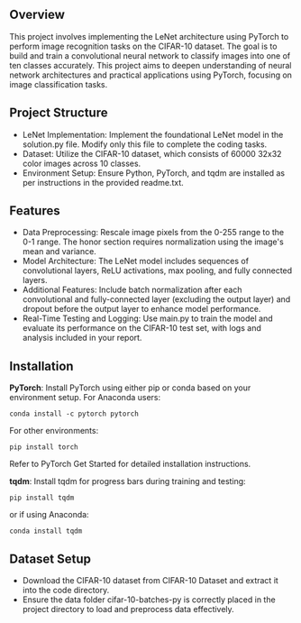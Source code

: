 ## Overview
This project involves implementing the LeNet architecture using PyTorch to perform image recognition tasks on the CIFAR-10 dataset. The goal is to build and train a convolutional neural network to classify images into one of ten classes accurately. This project aims to deepen understanding of neural network architectures and practical applications using PyTorch, focusing on image classification tasks.

## Project Structure
* LeNet Implementation: Implement the foundational LeNet model in the solution.py file. Modify only this file to complete the coding tasks.
* Dataset: Utilize the CIFAR-10 dataset, which consists of 60000 32x32 color images across 10 classes.
* Environment Setup: Ensure Python, PyTorch, and tqdm are installed as per instructions in the provided readme.txt.

## Features
* Data Preprocessing: Rescale image pixels from the 0-255 range to the 0-1 range. The honor section requires normalization using the image's mean and variance.
* Model Architecture: The LeNet model includes sequences of convolutional layers, ReLU activations, max pooling, and fully connected layers.
* Additional Features: Include batch normalization after each convolutional and fully-connected layer (excluding the output layer) and dropout before the output layer to enhance model performance.
* Real-Time Testing and Logging: Use main.py to train the model and evaluate its performance on the CIFAR-10 test set, with logs and analysis included in your report.

## Installation
**PyTorch**: Install PyTorch using either pip or conda based on your environment setup. For Anaconda users:
```
conda install -c pytorch pytorch
```
For other environments:
```
pip install torch
```
Refer to PyTorch Get Started for detailed installation instructions.


**tqdm**: Install tqdm for progress bars during training and testing:
```
pip install tqdm
```
or if using Anaconda:

```
conda install tqdm
```

## Dataset Setup
* Download the CIFAR-10 dataset from CIFAR-10 Dataset and extract it into the code directory.
* Ensure the data folder cifar-10-batches-py is correctly placed in the project directory to load and preprocess data effectively.
